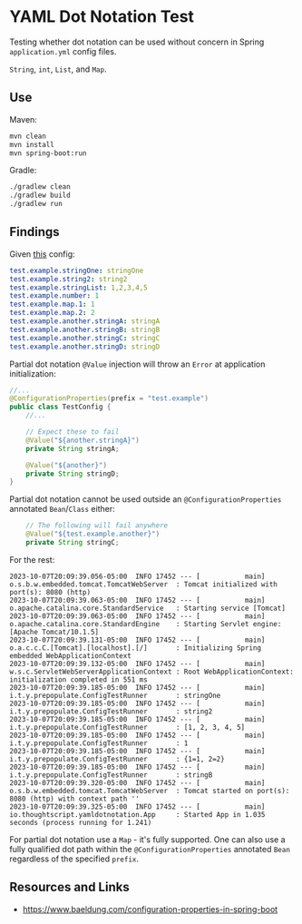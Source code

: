 # YAML Dot Notation Test

Testing whether dot notation can be used without concern in Spring `application.yml` config files.

`String`, `int`, `List`, and `Map`.

## Use

Maven:

```BASH
mvn clean
mvn install
mvn spring-boot:run
```

Gradle:

```BASH
./gradlew clean
./gradlew build
./gradlew run
```

## Findings

Given [this](./src/main/resources/application.yml) config: 

```yaml
test.example.stringOne: stringOne
test.example.string2: string2
test.example.stringList: 1,2,3,4,5
test.example.number: 1
test.example.map.1: 1
test.example.map.2: 2
test.example.another.stringA: stringA
test.example.another.stringB: stringB
test.example.another.stringC: stringC
test.example.another.stringD: stringD
```

Partial dot notation `@Value` injection will throw an `Error` at application initialization:

```java
//...
@ConfigurationProperties(prefix = "test.example")
public class TestConfig {
    //...

    // Expect these to fail
    @Value("${another.stringA}")
    private String stringA;

    @Value("${another}")
    private String stringD;
}
```

Partial dot notation cannot be used outside an `@ConfigurationProperties` annotated `Bean`/`Class` either:
```java
    // The following will fail anywhere
    @Value("${test.example.another}")
    private String stringC;
```

For the rest:

```
2023-10-07T20:09:39.056-05:00  INFO 17452 --- [           main] o.s.b.w.embedded.tomcat.TomcatWebServer  : Tomcat initialized with port(s): 8080 (http)
2023-10-07T20:09:39.063-05:00  INFO 17452 --- [           main] o.apache.catalina.core.StandardService   : Starting service [Tomcat]
2023-10-07T20:09:39.063-05:00  INFO 17452 --- [           main] o.apache.catalina.core.StandardEngine    : Starting Servlet engine: [Apache Tomcat/10.1.5]
2023-10-07T20:09:39.131-05:00  INFO 17452 --- [           main] o.a.c.c.C.[Tomcat].[localhost].[/]       : Initializing Spring embedded WebApplicationContext
2023-10-07T20:09:39.132-05:00  INFO 17452 --- [           main] w.s.c.ServletWebServerApplicationContext : Root WebApplicationContext: initialization completed in 551 ms
2023-10-07T20:09:39.185-05:00  INFO 17452 --- [           main] i.t.y.prepopulate.ConfigTestRunner       : stringOne
2023-10-07T20:09:39.185-05:00  INFO 17452 --- [           main] i.t.y.prepopulate.ConfigTestRunner       : string2
2023-10-07T20:09:39.185-05:00  INFO 17452 --- [           main] i.t.y.prepopulate.ConfigTestRunner       : [1, 2, 3, 4, 5]
2023-10-07T20:09:39.185-05:00  INFO 17452 --- [           main] i.t.y.prepopulate.ConfigTestRunner       : 1
2023-10-07T20:09:39.185-05:00  INFO 17452 --- [           main] i.t.y.prepopulate.ConfigTestRunner       : {1=1, 2=2}
2023-10-07T20:09:39.185-05:00  INFO 17452 --- [           main] i.t.y.prepopulate.ConfigTestRunner       : stringB
2023-10-07T20:09:39.320-05:00  INFO 17452 --- [           main] o.s.b.w.embedded.tomcat.TomcatWebServer  : Tomcat started on port(s): 8080 (http) with context path ''
2023-10-07T20:09:39.325-05:00  INFO 17452 --- [           main] io.thoughtscript.yamldotnotation.App     : Started App in 1.035 seconds (process running for 1.241)
```

For partial dot notation use a `Map` - it's fully supported. One can also use a fully qualified dot path within the `@ConfigurationProperties` annotated `Bean` regardless of the specified `prefix`.

## Resources and Links

- https://www.baeldung.com/configuration-properties-in-spring-boot